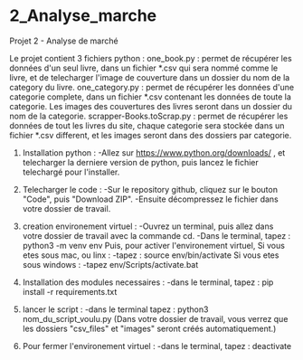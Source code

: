 # 2_Analyse_marche
Projet 2 - Analyse de marché

Le projet contient 3 fichiers python :
one_book.py : permet de récupérer les données d'un seul livre, dans un fichier *.csv qui sera nommé comme le livre, et de telecharger l'image de couverture 
  dans un dossier du nom de la category du livre.
one_category.py : permet de récupérer les données d'une categorie complete, dans un fichier *.csv contenant les données de toute la categorie. Les images 
  des couvertures des livres seront dans un dossier du nom de la categorie.
scrapper-Books.toScrap.py : permet de récupérer les données de tout les livres du site, chaque categorie sera stockée dans un fichier *.csv different, 
  et les images seront dans des dossiers par categorie.


1) Installation python :
-Allez sur https://www.python.org/downloads/ , et telecharger la derniere version de python, puis lancez le fichier telechargé pour l'installer.

2) Telecharger le code :
-Sur le repository github, cliquez sur le bouton "Code", puis "Download ZIP".
-Ensuite décompressez le fichier dans votre dossier de travail.

3) creation environement virtuel :
-Ouvrez un terminal, puis allez dans votre dossier de travail avec la commande cd.
-Dans le terminal, tapez : python3 -m venv env
Puis, pour activer l'environement virtuel,
Si vous etes sous mac, ou linx :
  -tapez : source env/bin/activate 
Si vous etes sous windows :
  -tapez env/Scripts/activate.bat

3) Installation des modules necessaires :
-dans le terminal, tapez : pip install -r requirements.txt

4) lancer le script :
-dans le terminal tapez : python3 nom_du_script_voulu.py
(Dans votre dossier de travail, vous verrez que les dossiers "csv_files" et "images" seront créés automatiquement.)

5) Pour fermer l'environement virtuel :
-dans le terminal, tapez : deactivate






